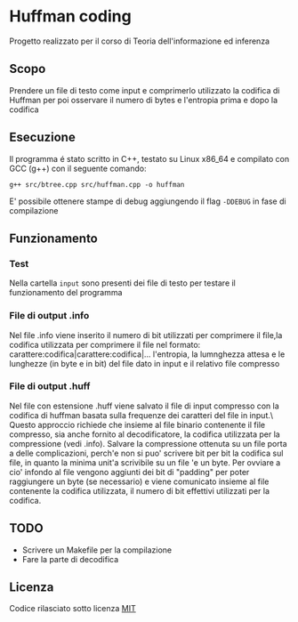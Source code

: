 # Huffman coding

Progetto realizzato per il corso di Teoria dell'informazione ed inferenza

## Scopo

Prendere un file di testo come input e comprimerlo utilizzato la codifica di Huffman per poi osservare il numero di bytes e l'entropia prima e dopo la codifica

## Esecuzione

Il programma é stato scritto in C++, testato su Linux x86_64 e compilato con GCC (g++) con il seguente comando:
```
g++ src/btree.cpp src/huffman.cpp -o huffman
```
E' possibile ottenere stampe di debug aggiungendo il flag ``` -DDEBUG ``` in fase di compilazione

## Funzionamento
### Test
Nella cartella ```input``` sono presenti dei file di testo per testare il funzionamento del programma

### File di output .info
Nel file .info viene inserito il numero di bit utilizzati per comprimere il
file,la codifica utilizzata per comprimere il file nel formato:
carattere:codifica$|$carattere:codifica$|$...
l'entropia, la lumnghezza attesa e le lunghezze (in byte e in bit) del file dato in input e il relativo file compresso

### File di output .huff
Nel file con estensione .huff viene salvato il file di input compresso con la codifica di huffman basata sulla frequenze dei caratteri del file in input.\\
Questo approccio richiede che insieme al file binario contenente il file compresso, sia anche fornito al decodificatore, la codifica utilizzata per la compressione (vedi .info).
Salvare la compressione ottenuta su un file porta a delle complicazioni, perch\'e non si puo' scrivere bit per bit la codifica sul file, in quanto la minima unit\'a scrivibile su un file \'e un byte.
Per ovviare a cio' infondo al file vengono aggiunti dei bit di "padding" per poter raggiungere un byte (se necessario) e viene comunicato insieme al file contenente la codifica utilizzata, il numero di bit effettivi utilizzati per la codifica.

## TODO
- Scrivere un Makefile per la compilazione
- Fare la parte di decodifica

## Licenza
Codice rilasciato sotto licenza [MIT](LICENSE)
